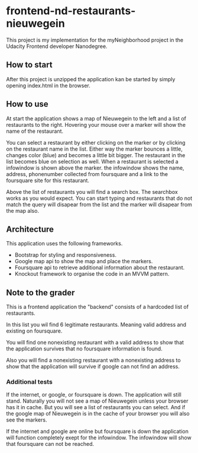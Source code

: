 # frontend-nd-restaurants-nieuwegein

This project is my implementation for the myNeighborhood project in the Udacity Frontend developer Nanodegree.

## How to start

After this project is unzipped the application kan be started by simply opening index.html in the browser.

## How to use

At start the application shows a map of Nieuwegein to the left and a list of restaurants to the right. Hovering your mouse over a marker will show the name of the restaurant. 

You can select a restaurant by either clicking on the marker or by clicking on the restaurant name in the list. Either way the marker bounces a little, changes color (blue) and becomes a little bit bigger. The restaurant in the list becomes blue on selection as well. When a restaurant is selected a infowindow is shown above the marker. the infowindow shows the name, address, phonenumber collected from foursquare and a link to the foursquare site for this restaurant.

Above the list of restaurants you will find a search box. The searchbox works as you would expect. You can start typing and restaurants that do not match the query will disapear from the list and the marker will disapear from the map also.

## Architecture

This application uses the following frameworks.
* Bootstrap for styling and responsiveness. 
* Google map api to show the map and place the markers. 
* Foursquare api to retrieve additional information about the restaurant.
* Knockout framework to organise the code in an MVVM pattern.

## Note to the grader
This is a frontend application the "backend" consists of a hardcoded list of restaurants.

In this list you wil find 6 legitimate restaurants. Meaning valid address and existing on foursquare. 

You will find one nonexisting restaurant with a valid address to show that the application survives that no foursquare information is found. 

Also you will find a nonexisting restaurant with a nonexisting address to show that the application will survive if google can not find an address. 

### Additional tests
If the internet, or google, or foursquare is down. The application will still stand. Naturally you will not see a map of Nieuwegein unless your browser has it in cache. But you will see a list of restaurants you can select. And if the google map of Nieuwegein is in the cache of your browser you will also see the markers.

If the internet and google are online but foursquare is down the application will function completely exept for the infowindow. The infowindow will show that foursquare can not be reached.